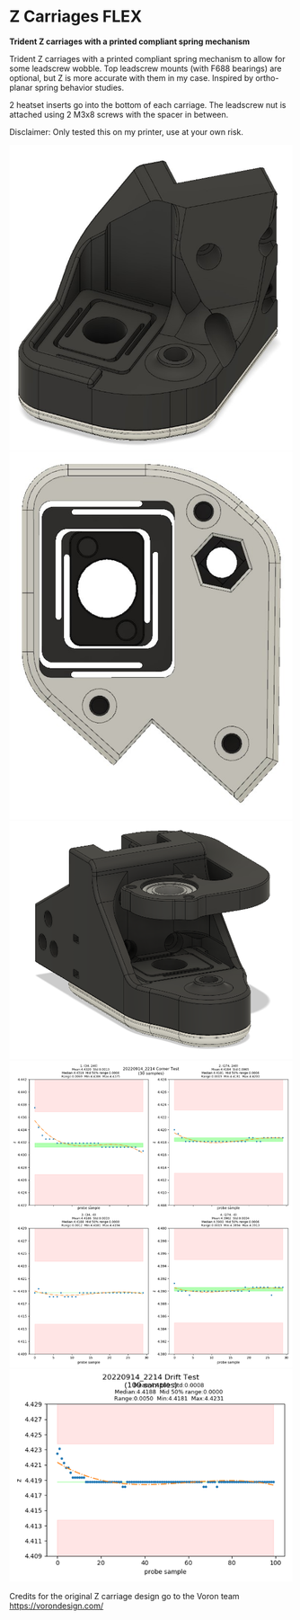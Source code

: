 # Z Carriages FLEX

**Trident Z carriages with a printed compliant spring mechanism**

Trident Z carriages with a printed compliant spring mechanism to allow for some leadscrew wobble. 
Top leadscrew mounts (with F688 bearings) are optional, but Z is more accurate with them in my case.
Inspired by ortho-planar spring behavior studies.

2 heatset inserts go into the bottom of each carriage. The leadscrew nut is attached using 2 M3x8 screws with the spacer in between.

Disclaimer: Only tested this on my printer, use at your own risk.

![](./images/Z_Carriage_FLEX_1.jpg)
![](./images/Z_Carriage_FLEX_2.jpg)
![](./images/Z_Carriage_FLEX_3.png)
![](./images/Z_Carriage_FLEX_corner_test.png)
![](./images/Z_Carriage_FLEX_drift_test.png)

Credits for the original Z carriage design go to the Voron team 
https://vorondesign.com/
